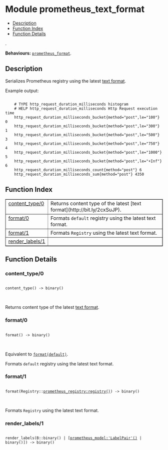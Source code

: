 

# Module prometheus_text_format #
* [Description](#description)
* [Function Index](#index)
* [Function Details](#functions)

.

__Behaviours:__ [`prometheus_format`](prometheus_format.md).

<a name="description"></a>

## Description ##

Serializes Prometheus registry using the latest
[text format](http://bit.ly/2cxSuJP).

Example output:

```

    # TYPE http_request_duration_milliseconds histogram
    # HELP http_request_duration_milliseconds Http Request execution time
    http_request_duration_milliseconds_bucket{method="post",le="100"} 0
    http_request_duration_milliseconds_bucket{method="post",le="300"} 1
    http_request_duration_milliseconds_bucket{method="post",le="500"} 3
    http_request_duration_milliseconds_bucket{method="post",le="750"} 4
    http_request_duration_milliseconds_bucket{method="post",le="1000"} 5
    http_request_duration_milliseconds_bucket{method="post",le="+Inf"} 6
    http_request_duration_milliseconds_count{method="post"} 6
    http_request_duration_milliseconds_sum{method="post"} 4350
```
<a name="index"></a>

## Function Index ##


<table width="100%" border="1" cellspacing="0" cellpadding="2" summary="function index"><tr><td valign="top"><a href="#content_type-0">content_type/0</a></td><td>
Returns content type of the latest [text format](http://bit.ly/2cxSuJP).</td></tr><tr><td valign="top"><a href="#format-0">format/0</a></td><td>
Formats <code>default</code> registry using the latest text format.</td></tr><tr><td valign="top"><a href="#format-1">format/1</a></td><td>
Formats <code>Registry</code> using the latest text format.</td></tr><tr><td valign="top"><a href="#render_labels-1">render_labels/1</a></td><td></td></tr></table>


<a name="functions"></a>

## Function Details ##

<a name="content_type-0"></a>

### content_type/0 ###

<pre><code>
content_type() -&gt; binary()
</code></pre>
<br />

Returns content type of the latest [text format](http://bit.ly/2cxSuJP).

<a name="format-0"></a>

### format/0 ###

<pre><code>
format() -&gt; binary()
</code></pre>
<br />

Equivalent to [`format(default)`](#format-1).

Formats `default` registry using the latest text format.

<a name="format-1"></a>

### format/1 ###

<pre><code>
format(Registry::<a href="http://www.erlang.org/edoc/doc/prometheus/doc/prometheus_registry.html#type-registry">prometheus_registry:registry()</a>) -&gt; binary()
</code></pre>
<br />

Formats `Registry` using the latest text format.

<a name="render_labels-1"></a>

### render_labels/1 ###

<pre><code>
render_labels(B::binary() | [<a href="http://www.erlang.org/edoc/doc/prometheus/doc/prometheus_model.html#type-LabelPair">prometheus_model:'LabelPair'()</a> | binary()]) -&gt; binary()
</code></pre>
<br />

